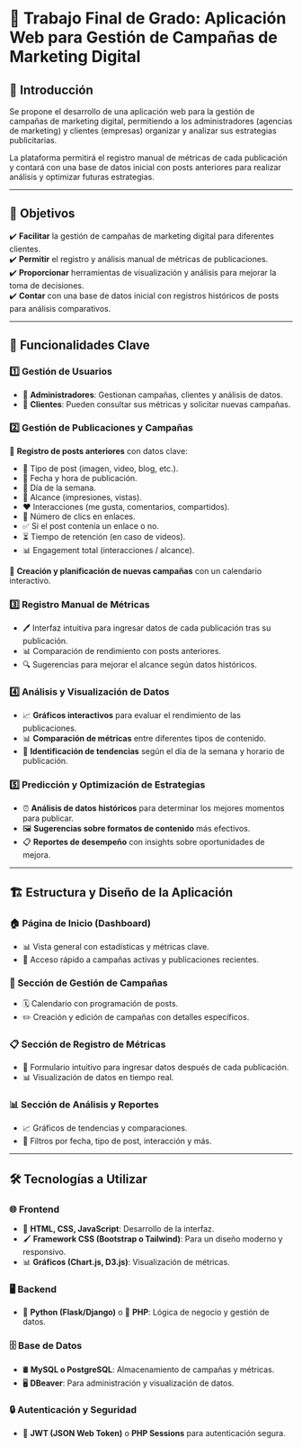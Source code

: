 # 📌 Trabajo Final de Grado: Aplicación Web para Gestión de Campañas de Marketing Digital  

## 📖 Introducción  
Se propone el desarrollo de una aplicación web para la gestión de campañas de marketing digital, permitiendo a los administradores (agencias de marketing) y clientes (empresas) organizar y analizar sus estrategias publicitarias.  

La plataforma permitirá el registro manual de métricas de cada publicación y contará con una base de datos inicial con posts anteriores para realizar análisis y optimizar futuras estrategias.  

---

## 🎯 Objetivos  
✔️ **Facilitar** la gestión de campañas de marketing digital para diferentes clientes.  
✔️ **Permitir** el registro y análisis manual de métricas de publicaciones.  
✔️ **Proporcionar** herramientas de visualización y análisis para mejorar la toma de decisiones.  
✔️ **Contar** con una base de datos inicial con registros históricos de posts para análisis comparativos.  

---

## 🔑 Funcionalidades Clave  

### 1️⃣ Gestión de Usuarios  
- 👤 **Administradores**: Gestionan campañas, clientes y análisis de datos.  
- 👥 **Clientes**: Pueden consultar sus métricas y solicitar nuevas campañas.  

### 2️⃣ Gestión de Publicaciones y Campañas  
📝 **Registro de posts anteriores** con datos clave:  
- 📌 Tipo de post (imagen, video, blog, etc.).  
- 📅 Fecha y hora de publicación.  
- 📆 Día de la semana.  
- 👀 Alcance (impresiones, vistas).  
- ❤️ Interacciones (me gusta, comentarios, compartidos).  
- 🔗 Número de clics en enlaces.  
- ✅ Si el post contenía un enlace o no.  
- ⏳ Tiempo de retención (en caso de videos).  
- 📊 Engagement total (interacciones / alcance).  

📅 **Creación y planificación de nuevas campañas** con un calendario interactivo.  

### 3️⃣ Registro Manual de Métricas  
- 🖊️ Interfaz intuitiva para ingresar datos de cada publicación tras su publicación.  
- 📊 Comparación de rendimiento con posts anteriores.  
- 🔍 Sugerencias para mejorar el alcance según datos históricos.  

### 4️⃣ Análisis y Visualización de Datos  
- 📈 **Gráficos interactivos** para evaluar el rendimiento de las publicaciones.  
- 📊 **Comparación de métricas** entre diferentes tipos de contenido.  
- 📅 **Identificación de tendencias** según el día de la semana y horario de publicación.  

### 5️⃣ Predicción y Optimización de Estrategias  
- ⏰ **Análisis de datos históricos** para determinar los mejores momentos para publicar.  
- 🖼️ **Sugerencias sobre formatos de contenido** más efectivos.  
- 📋 **Reportes de desempeño** con insights sobre oportunidades de mejora.  

---

## 🏗️ Estructura y Diseño de la Aplicación  

### 🏠 Página de Inicio (Dashboard)  
- 📊 Vista general con estadísticas y métricas clave.  
- 🚀 Acceso rápido a campañas activas y publicaciones recientes.  

### 📆 Sección de Gestión de Campañas  
- 🗓️ Calendario con programación de posts.  
- ✏️ Creación y edición de campañas con detalles específicos.  

### 📋 Sección de Registro de Métricas  
- 📝 Formulario intuitivo para ingresar datos después de cada publicación.  
- 📊 Visualización de datos en tiempo real.  

### 📊 Sección de Análisis y Reportes  
- 📈 Gráficos de tendencias y comparaciones.  
- 🎯 Filtros por fecha, tipo de post, interacción y más.  

---

## 🛠️ Tecnologías a Utilizar  

### 🌐 Frontend  
- 🎨 **HTML, CSS, JavaScript**: Desarrollo de la interfaz.  
- 🖌️ **Framework CSS (Bootstrap o Tailwind)**: Para un diseño moderno y responsivo.  
- 📊 **Gráficos (Chart.js, D3.js)**: Visualización de métricas.  

### 🖥️ Backend  
- 🐍 **Python (Flask/Django)** o 🐘 **PHP**: Lógica de negocio y gestión de datos.  

### 🗄️ Base de Datos  
- 🛢️ **MySQL o PostgreSQL**: Almacenamiento de campañas y métricas.  
- 🖥️ **DBeaver**: Para administración y visualización de datos.  

### 🔒 Autenticación y Seguridad  
- 🔑 **JWT (JSON Web Token)** o **PHP Sessions** para autenticación segura.  

